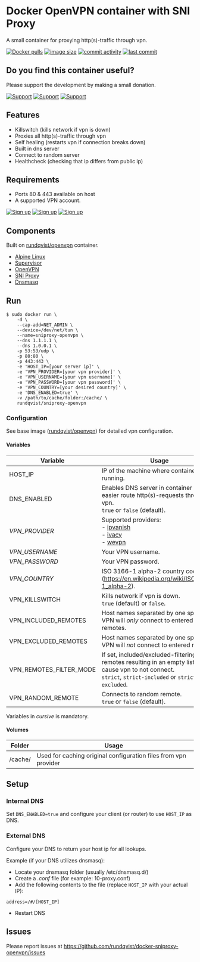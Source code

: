 # Docker OpenVPN container with SNI Proxy
A small container for proxying http(s)-traffic through vpn.

[![Docker pulls](https://img.shields.io/docker/pulls/rundqvist/sniproxy-openvpn.svg)](https://hub.docker.com/r/rundqvist/sniproxy-openvpn)
[![image size](https://img.shields.io/docker/image-size/rundqvist/sniproxy-openvpn.svg)](https://hub.docker.com/r/rundqvist/sniproxy-openvpn)
[![commit activity](https://img.shields.io/github/commit-activity/m/rundqvist/docker-sniproxy-openvpn)](https://github.com/rundqvist/docker-sniproxy-openvpn)
[![last commit](https://img.shields.io/github/last-commit/rundqvist/docker-sniproxy-openvpn.svg)](https://github.com/rundqvist/docker-sniproxy-openvpn)

## Do you find this container useful? 
Please support the development by making a small donation.

[![Support](https://img.shields.io/badge/support-Flattr-brightgreen)](https://flattr.com/@rundqvist)
[![Support](https://img.shields.io/badge/support-Buy%20me%20a%20coffee-orange)](https://www.buymeacoffee.com/rundqvist)
[![Support](https://img.shields.io/badge/support-PayPal-blue)](https://www.paypal.com/cgi-bin/webscr?cmd=_s-xclick&hosted_button_id=SZ7J9JL9P5DGE&source=url)

## Features
* Killswitch (kills network if vpn is down)
* Proxies all http(s)-traffic through vpn
* Self healing (restarts vpn if connection breaks down)
* Built in dns server
* Connect to random server
* Healthcheck (checking that ip differs from public ip)

## Requirements
* Ports 80 & 443 available on host
* A supported VPN account.

[![Sign up](https://img.shields.io/badge/sign_up-IPVanish_VPN-6fbc44)](https://www.ipvanish.com/?a_bid=48f95966&a_aid=5f3eb2f0be07f)
[![Sign up](https://img.shields.io/badge/sign_up-Ivacy_VPN-3dacf3)](https://www.ivacy.com/get-30-days-free-vpn/?refer=802326)
[![Sign up](https://img.shields.io/badge/sign_up-WeVPN-e33866)](https://www.wevpn.com/aff/rundqvist)

## Components
Built on [rundqvist/openvpn](https://hub.docker.com/r/rundqvist/openvpn) container.
* [Alpine Linux](https://www.alpinelinux.org)
* [Supervisor](https://github.com/Supervisor/supervisor)
* [OpenVPN](https://github.com/OpenVPN/openvpn)
* [SNI Proxy](https://github.com/dlundquist/sniproxy)
* [Dnsmasq](http://www.thekelleys.org.uk/dnsmasq/doc.html)

## Run
```
$ sudo docker run \
    -d \
    --cap-add=NET_ADMIN \
    --device=/dev/net/tun \
    --name=sniproxy-openvpn \
    --dns 1.1.1.1 \
    --dns 1.0.0.1 \
    -p 53:53/udp \
    -p 80:80 \
    -p 443:443 \
    -e 'HOST_IP=[your server ip]' \
    -e 'VPN_PROVIDER=[your vpn provider]' \
    -e 'VPN_USERNAME=[your vpn username]' \
    -e 'VPN_PASSWORD=[your vpn password]' \
    -e 'VPN_COUNTRY=[your desired country]' \
    -e 'DNS_ENABLED=true' \
    -v /path/to/cache/folder:/cache/ \
    rundqvist/sniproxy-openvpn
```

### Configuration
See base image ([rundqvist/openvpn](https://hub.docker.com/r/rundqvist/openvpn)) for detailed vpn configuration.

#### Variables
| Variable | Usage |
|----------|-------|
| HOST_IP | IP of the machine where container is running. |
| DNS_ENABLED | Enables DNS server in container to easier route http(s)-requests through vpn. <br />`true` or `false` (default). |
| _VPN_PROVIDER_ | Supported providers:<br />- [ipvanish](https://www.ipvanish.com/?a_bid=48f95966&a_aid=5f3eb2f0be07f)<br />- [ivacy](https://www.ivacy.com/get-30-days-free-vpn/?refer=802326)<br />- [wevpn](https://www.wevpn.com/aff/rundqvist) |
| _VPN_USERNAME_ | Your VPN username. |
| _VPN_PASSWORD_ | Your VPN password. |
| _VPN_COUNTRY_ | ISO 3166-1 alpha-2 country code (https://en.wikipedia.org/wiki/ISO_3166-1_alpha-2). |
| VPN_KILLSWITCH | Kills network if vpn is down. <br />`true` (default) or `false`. |
| VPN_INCLUDED_REMOTES | Host names separated by one space. VPN will _only_ connect to entered remotes. |
| VPN_EXCLUDED_REMOTES | Host names separated by one space. VPN will _not_ connect to entered remotes. |
| VPN_REMOTES_FILTER_MODE | If set, included/excluded-filtering of remotes resulting in an empty list will cause vpn to not connect. <br />`strict`, `strict-included` or `strict-excluded`. |
| VPN_RANDOM_REMOTE | Connects to random remote. <br />`true` or `false` (default). |

Variables in _cursive_ is mandatory.

#### Volumes

| Folder | Usage |
|--------|-------|
| /cache/ | Used for caching original configuration files from vpn provider |

## Setup

### Internal DNS
Set `DNS_ENABLED=true` and configure your client (or router) to use `HOST_IP` as DNS.

### External DNS
Configure your DNS to return your host ip for all lookups.

Example (if your DNS utilizes dnsmasq):
* Locate your dnsmasq folder (usually /etc/dnsmasq.d/)
* Create a _.conf_ file (for example: 10-proxy.conf)
* Add the following contents to the file (replace `HOST_IP` with your actual IP):

``` 
address=/#/[HOST_IP]
```
* Restart DNS

## Issues
Please report issues at https://github.com/rundqvist/docker-sniproxy-openvpn/issues
